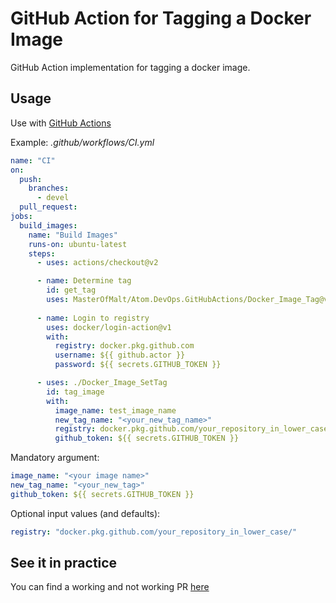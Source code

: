# GitHub Action for Tagging a Docker Image

GitHub Action implementation for tagging a docker image.

## Usage

Use with [GitHub Actions](https://github.com/features/actions)

Example: _.github/workflows/CI.yml_

```yaml
name: "CI"
on:
  push:
    branches:
      - devel
  pull_request:
jobs:
  build_images:
    name: "Build Images"
    runs-on: ubuntu-latest
    steps:
      - uses: actions/checkout@v2

      - name: Determine tag
        id: get_tag
        uses: MasterOfMalt/Atom.DevOps.GitHubActions/Docker_Image_Tag@v1
    
      - name: Login to registry
        uses: docker/login-action@v1
        with:
          registry: docker.pkg.github.com
          username: ${{ github.actor }}
          password: ${{ secrets.GITHUB_TOKEN }}

      - uses: ./Docker_Image_SetTag
        id: tag_image
        with:
          image_name: test_image_name
          new_tag_name: "<your_new_tag_name>"
          registry: docker.pkg.github.com/your_repository_in_lower_case/
          github_token: ${{ secrets.GITHUB_TOKEN }}
```

Mandatory argument:

```yaml
image_name: "<your image name>"
new_tag_name: "<your_new_tag>"
github_token: ${{ secrets.GITHUB_TOKEN }}
```

Optional input values (and defaults):

```yaml
registry: "docker.pkg.github.com/your_repository_in_lower_case/"
```

## See it in practice

You can find a working and not working PR [here](https://github.com/MasterOfMalt/Atom.StatusDashboard/pulls)

